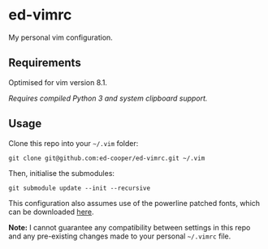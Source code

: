 # ed-vimrc
My personal vim configuration.

## Requirements
Optimised for vim version 8.1.

*Requires compiled Python 3 and system clipboard support.*

## Usage
Clone this repo into your `~/.vim` folder:

```
git clone git@github.com:ed-cooper/ed-vimrc.git ~/.vim
```

Then, initialise the submodules:

```
git submodule update --init --recursive
```

This configuration also assumes use of the powerline patched fonts, which can be downloaded [here](https://github.com/powerline/fonts).

**Note:** I cannot guarantee any compatibility between settings in this repo and any pre-existing changes made to your personal `~/.vimrc` file.

